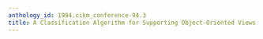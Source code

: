 ```yaml
---
anthology_id: 1994.cikm_conference-94.3
title: A Classification Algorithm for Supporting Object-Oriented Views
---
```

